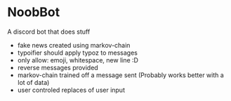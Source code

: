 # NoobBot
A discord bot that does stuff

- fake news created using markov-chain
- typoifier should apply typoz to messages
- only allow: emoji, whitespace, new line :D
- reverse messages provided
- markov-chain trained off a message sent (Probably works better with a lot of data)
- user controled replaces of user input
